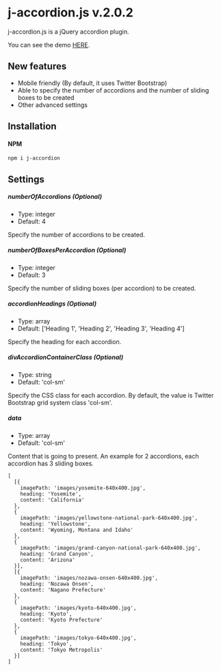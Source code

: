 j-accordion.js v.2.0.2
===========

j-accordion.js is a jQuery accordion plugin.

You can see the demo <a href="https://codepen.io/jerrywu/pen/pxZoQM" target="_blank">HERE</a>.

## New features
* Mobile friendly (By default, it uses Twitter Bootstrap)
* Able to specify the number of accordions and the number of sliding boxes to be created
* Other advanced settings

## Installation
#### NPM
`npm i j-accordion`

## Settings
##### numberOfAccordions (Optional)
* Type: integer
* Default: 4

Specify the number of accordions to be created.

##### numberOfBoxesPerAccordion (Optional)
* Type: integer
* Default: 3

Specify the number of sliding boxes (per accordion) to be created.

##### accordionHeadings (Optional)
* Type: array
* Default: \['Heading 1', 'Heading 2', 'Heading 3', 'Heading 4'\]

Specify the heading for each accordion.

##### divAccordionContainerClass (Optional)
* Type: string
* Default: 'col-sm'

Specify the CSS class for each accordion. By default, the value is Twitter Bootstrap grid system class 'col-sm'.

##### data
* Type: array
* Default: 'col-sm'

Content that is going to present. An example for 2 accordions, each accordion has 3 sliding boxes.

    [
      [{
        imagePath: 'images/yosemite-640x400.jpg',
        heading: 'Yosemite',
        content: 'California'
      },
      {
        imagePath: 'images/yellowstone-national-park-640x400.jpg',
        heading: 'Yellowstone',
        content: 'Wyoming, Montana and Idaho'
      },
      {
        imagePath: 'images/grand-canyon-national-park-640x400.jpg',
        heading: 'Grand Canyon',
        content: 'Arizona'
      }],
      [{
        imagePath: 'images/nozawa-onsen-640x400.jpg',
        heading: 'Nozawa Onsen',
        content: 'Nagano Prefecture'
      },
      {
        imagePath: 'images/kyoto-640x400.jpg',
        heading: 'Kyoto',
        content: 'Kyoto Prefecture'
      },
      {
        imagePath: 'images/tokyo-640x400.jpg',
        heading: 'Tokyo',
        content: 'Tokyo Metropolis'
      }]
    ]
